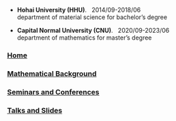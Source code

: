 - **Hohai University (HHU)**.         &#160;     2014/09-2018/06  
 department of material science for bachelor’s degree

- **Capital Normal University (CNU)**.      &#160;      2020/09-2023/06  
 department of mathematics for master’s degree 

### [Home](https://ym-tang.github.io/Home/)
### [Mathematical Background](https://ym-tang.github.io/Mathematical-Background/)
### [Seminars and Conferences](https://ym-tang.github.io/Seminars-and-Conferences/)
### [Talks and Slides](https://ym-tang.github.io/Talks-and-Slides/)

